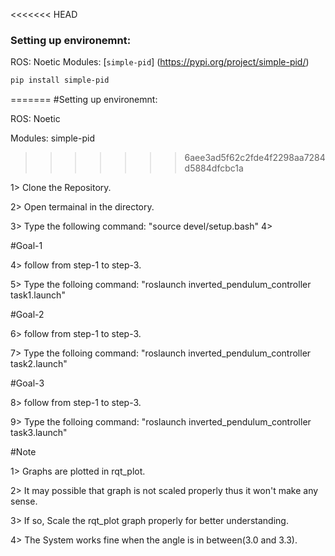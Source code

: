 <<<<<<< HEAD
### Setting up environemnt:
ROS: Noetic
Modules: 
[`simple-pid`] (https://pypi.org/project/simple-pid/)

```bash
pip install simple-pid
```
=======
#Setting up environemnt:

ROS: Noetic

Modules: simple-pid
>>>>>>> 6aee3ad5f62c2fde4f2298aa7284d5884dfcbc1a

1> Clone the Repository.

2> Open termainal in the directory.

3> Type the following command: "source devel/setup.bash"
4>


#Goal-1

4> follow from step-1 to step-3.

5> Type the folloing command: "roslaunch inverted_pendulum_controller task1.launch"


#Goal-2

6> follow from step-1 to step-3.

7> Type the folloing command: "roslaunch inverted_pendulum_controller task2.launch"



#Goal-3

8> follow from step-1 to step-3.

9> Type the folloing command: "roslaunch inverted_pendulum_controller task3.launch"



#Note

1> Graphs are plotted in rqt_plot.

2> It may possible that graph is not scaled properly thus it won't make any sense.

3> If so, Scale the rqt_plot graph properly for better understanding.

4> The System works fine when the angle is in between(3.0 and 3.3).

